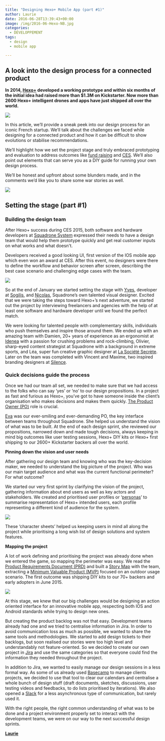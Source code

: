 ```yaml
---
title: "Designing Hexo+ Mobile App (part #1)"
author: Laurie
date: 2016-06-28T13:39:43+00:00
image: /img/2016-06-Hexo-NB.jpg
categories:
  - DÉVELOPPEMENT
tags:
  - design
  - mobile app

---
```

## A look into the design process for a connected product

**In 2014, [Hexo+](https://hexoplus.com/) developed a working prototype and within six months of the initial idea had raised more than $1.3M on Kickstarter. Now more than 2600 Hexo+ intelligent drones and apps have just shipped all over the world.**

![](/img/2016-06-Designing-Hexo-Mobile-App-1-1.jpg)

In this article, we’ll provide a sneak peek into our design process for an iconic French startup. We’ll talk about the challenges we faced while designing for a connected product and how it can be difficult to show evolutions or stabilise recommendations.

We’ll highlight how we set the project stage and truly embraced prototyping and evaluation to address outcomes like [fund raising](https://www.kickstarter.com/projects/sqdr/hexo-your-autonomous-aerial-camera) and [CES](https://www.youtube.com/watch?v=bjM7UH70UHo). We’ll also point out elements that can serve you as a DIY guide for running your own design process.

We’ll be honest and upfront about some blunders made, and in the comments we’d like you to share some war stories as well.

![](/img/2016-06-Designing-Hexo-Mobile-App-2.png)

## Setting the stage (part #1)

### Building the design team

After Hexo+ success during CES 2015, both software and hardware developers at [Squadrone System](https://www.linkedin.com/company/hexo-) expressed their needs to have a design team that would help them prototype quickly and get real customer inputs on what works and what doesn't.

Developers received a good looking UI, first version of the IOS mobile app which even won an award at CES. After this event, no designers were there to define the workflow and behavior screen after screen, describing the best case scenario and challenging edge cases with the team.

![](/img/2016-06-Designing-Hexo-Mobile-App-3.jpg)

So at the end of January we started setting the stage with [Yves](https://fr.linkedin.com/in/yvesbrissaud/en), developer at [Sogilis](https://www.linkedin.com/company/sogilis), and [Nicolas](https://fr.linkedin.com/in/nicolas-serré-518a6840/en), Squadrone’s own talented visual designer. Excited that we were taking the steps toward Hexo+’s next adventure, we started out the project by interviewing freelancers and agencies with the help of at least one software and hardware developer until we found the perfect match.

We were looking for talented people with complementary skills, individuals who push themselves and inspire those around them. We ended up with an amazing team with Damien, 20+ years of experience as an ergonomist at [Idenea](http://www.idenea.fr) with a passion for crushing problems and rock-climbing, Olivier, sharp-eyed content strategist at Squadrone with a background in extreme sports, and Léa, super fun creative graphic designer at [La Société Secrète](http://lasocietesecrete.com/). Later on the team was completed with Vincent and Maxime, two inspired branding designers at [Silence](http://www.silence-design.fr/).

### Quick decisions guide the process

Once we had our team all set, we needed to make sure that we had access to the folks who can say ‘yes’ or ‘no’ to our design propositions. In a project as fast and furious as Hexo+, you’ve got to have someone inside the client’s organisation who makes decisions and makes them quickly. [The Product Owner (PO)](https://en.wikipedia.org/wiki/Scrum_(software_development)#Product_owner) role is crucial.

[Eva](https://fr.linkedin.com/in/eva-pagneux-266a04b) was our ever-smiling and ever-demanding PO, the key interface between teams throughout Squadrone. She helped us understand the vision of what was to be built. At the end of each design sprint, she reviewed our propositions, narrowed down and made tough decisions, always keeping in mind big outcomes like user testing sessions, Hexo+ DIY kits or Hexo+ first shipping to our 2600+ Kickstarter backers all over the world.

**Pinning down the vision and user needs**

After gathering our design team and knowing who was the key-decision maker, we needed to understand the big picture of the project. Who was our main target audience and what was the current functional perimeter? For what outcome?

We started our very first sprint by clarifying the vision of the project, gathering information about end users as well as key actors and stakeholders. We created and prioritised user profiles or ‘[personas](http://www.uxbooth.com/articles/creating-personas/)’ to summarise representation of Hexo+ intended users, each profile representing a different kind of audience for the system.

![](/img/2016-06-Designing-Hexo-Mobile-App-4.jpg)

These ‘character sheets’ helped us keeping users in mind all along the project while prioritising a long wish list of design solutions and system features.

**Mapping the project**

A lot of work defining and prioritising the project was already done when we entered the game, so mapping the perimeter was easy. We read the [Product Requirements Document (PRD)](https://en.wikipedia.org/wiki/Product_requirements_document) and built a [Story Map](https://en.wikipedia.org/wiki/User_story#Story_map) with the team, extracting a [Minimum Valuable Product (MVP)](https://en.wikipedia.org/wiki/Minimum_viable_product) focused on an outdoor usage scenario. The first outcome was shipping DIY kits to our 70+ backers and early adopters in June 2015.

![](/img/2016-06-Designing-Hexo-Mobile-App-5.jpg)

At this stage, we knew that our big challenges would be designing an action oriented interface for an innovative mobile app, respecting both IOS and Android standards while trying to design new ones.

But creating the product backlog was not that easy. Development teams already had one and we tried to centralise information in Jira. In order to avoid communication loss as much as possible, we wanted to share the same tools and methodologies. We started to add design tickets to their backlogs, but soon realised our stories were too high level and understandably not feature-oriented. So we decided to create our own project in [Jira](https://www.atlassian.com/software/jira) and use the same categories so that everyone could find the information they needed throughout the project.

In addition to Jira, we wanted to easily manage our design sessions in a less formal way. As some of us already used [Basecamp](https://basecamp.com/) to manage clients projects, we decided to use that tool to clear our calendars and centralise a whole bunch of design stuff (draft documents, sketches, discussions, user testing videos and feedbacks, to do lists prioritised by iterations). We also opened a [Slack](https://slack.com/) for a less asynchronous type of communication, but rarely used it.

With the right people, the right common understanding of what was to be done and a project environment properly set to interact with the development teams, we were on our way to the next successful design sprints.

[**Laurie**][1]

[1]: https://twitter.com/lguetat
